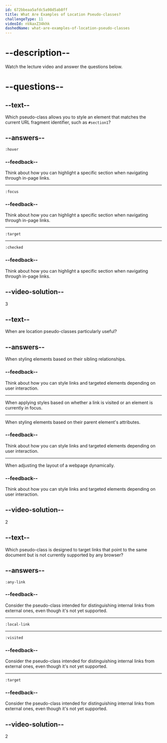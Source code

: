 ```yaml
---
id: 672bbeaa5afdc5a98d5ab8ff
title: What Are Examples of Location Pseudo-classes?
challengeType: 11
videoId: nVAaxZ34khk
dashedName: what-are-examples-of-location-pseudo-classes
---
```


# --description--

Watch the lecture video and answer the questions below.

# --questions--

## --text--

Which pseudo-class allows you to style an element that matches the current URL fragment identifier, such as `#section1`?

## --answers--

`:hover`

### --feedback--

Think about how you can highlight a specific section when navigating through in-page links.

---

`:focus`

### --feedback--

Think about how you can highlight a specific section when navigating through in-page links.

---

`:target`

---

`:checked`

### --feedback--

Think about how you can highlight a specific section when navigating through in-page links.

## --video-solution--

3

## --text--

When are location pseudo-classes particularly useful?

## --answers--

When styling elements based on their sibling relationships.

### --feedback--

Think about how you can style links and targeted elements depending on user interaction.

---

When applying styles based on whether a link is visited or an element is currently in focus.

---

When styling elements based on their parent element's attributes.

### --feedback--

Think about how you can style links and targeted elements depending on user interaction.

---

When adjusting the layout of a webpage dynamically.

### --feedback--

Think about how you can style links and targeted elements depending on user interaction.

## --video-solution--

2

## --text--

Which pseudo-class is designed to target links that point to the same document but is not currently supported by any browser?

## --answers--

`:any-link`

### --feedback--

Consider the pseudo-class intended for distinguishing internal links from external ones, even though it's not yet supported.

---

`:local-link`

---

`:visited`

### --feedback--

Consider the pseudo-class intended for distinguishing internal links from external ones, even though it's not yet supported.

---

`:target`

### --feedback--

Consider the pseudo-class intended for distinguishing internal links from external ones, even though it's not yet supported.

## --video-solution--

2
